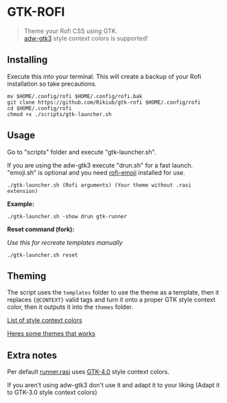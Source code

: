 # GTK-ROFI

> Theme your Rofi CSS using GTK. <br>
> [adw-gtk3](https://github.com/lassekongo83/adw-gtk3) style context colors is supported!

## Installing

Execute this into your terminal. This will create a backup of your Rofi installation so take precautions.

```shell
mv $HOME/.config/rofi $HOME/.config/rofi.bak
git clone https://github.com/Rikiub/gtk-rofi $HOME/.config/rofi
cd $HOME/.config/rofi
chmod +x ./scripts/gtk-launcher.sh
```

## Usage

Go to "scripts" folder and execute "gtk-launcher.sh".

If you are using the adw-gtk3 execute "drun.sh" for a fast launch. "emoji.sh" is optional and you need [rofi-emoji](https://github.com/Mange/rofi-emoji) installed for use.

```shell
./gtk-launcher.sh (Rofi arguments) (Your theme without .rasi extension)
```

**Example:**

```shell
./gtk-launcher.sh -show drun gtk-runner
```

**Reset command (fork):**

*Use this for recreate templates manually*

```shell
./gtk-launcher.sh reset
```

## Theming

The script uses the ``templates`` folder to use the theme as a template, then it replaces ``{@CONTEXT}`` valid tags and turn it onto a proper GTK style context color, then it outputs it into the ``themes`` folder.

[List of style context colors](https://github.com/Rikiub/gtk-rofi/blob/ead60f170fdb05352b67a6401a6804fa0d92d361/scripts/file_gtk_style.py#L31C10-L31C10)

[Heres some themes that works](https://github.com/Rikiub/gtk-rofi/tree/ead60f170fdb05352b67a6401a6804fa0d92d361/templates)

## Extra notes

Per default [runner.rasi](https://github.com/Rikiub/gtk-rofi/blob/7085faea3a90e411a8e3dd944ec7e704c1e3822f/templates/runner.rasi) uses [GTK-4.0](https://github.com/lassekongo83/adw-gtk3/blob/099f364c7b938ab1defd39e2cce0b47cfcb198d8/gtk/src/adw-gtk3/gtk-4.0/gtk.css) style context colors. 

If you aren't using adw-gtk3 don't use it and adapt it to your liking (Adapt it to GTK-3.0 style context colors)
